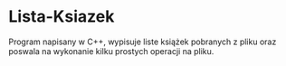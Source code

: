 # Lista-Ksiazek
Program napisany w C++, wypisuje liste książek pobranych z pliku oraz poswala na wykonanie kilku prostych operacji na pliku.
